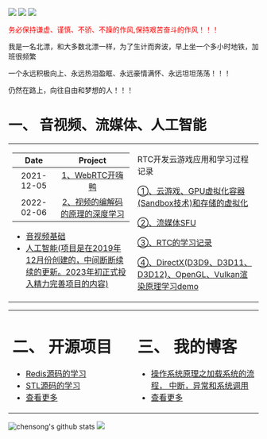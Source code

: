 
[![](https://img.shields.io/badge/zhihu-%E7%9F%A5%E4%B9%8E-blue)](https://www.zhihu.com/people/chensong-1-90)
[![](https://img.shields.io/badge/csdn-CSDN-red)](https://blog.csdn.net/Poisx)
[![](https://img.shields.io/badge/LeetCode-%E5%8A%9B%E6%89%A3-green)](https://leetcode-cn.com/u/chen-song-3)

<font color='red'>务必保持谦虚、谨慎、不骄、不躁的作风,保持艰苦奋斗的作风！！！</font>

我是一名北漂，和大多数北漂一样，为了生计而奔波，早上坐一个多小时地铁，加班很频繁

一个永远积极向上、永远热泪盈眶、永远豪情满怀、永远坦坦荡荡！！！

仍然在路上，向往自由和梦想的人！！！


# 一、 音视频、流媒体、人工智能

<table><tr>
<td valign="top" width="50%">

|Date|Project|
|:---:|:---:|
|2021-12-05|[1、WebRTC开嗨鸭](https://chensongpoixs.github.io/WebRTC/#/) |
|2022-02-06|[2、视频的编解码的原理的深度学习](https://chensongpoixs.github.io/cvideo_codec/) |

- [音视频基础](https://github.com/chensongpoixs/cmp4_box_avi_flv)
- [人工智能(项目是在2019年12月份创建的，中间断断续续的更新。2023年初正式投入精力完善项目的内容)](https://chensongpoixs.github.io/cartificial_intelligence/)

</td>
<td valign="top" width="50%">

  RTC开发云游戏应用和学习过程记录

 [①、云游戏、GPU虚拟化容器(Sandbox技术)和存储的虚拟化](https://chensongpoixs.github.io/ccloud_game_rtc/)

 [②、流媒体SFU](https://github.com/chensongpoixs/cmediasoup_demo)

 [③、RTC的学习记录](https://github.com/chensongpoixs/crtc_doc)

 [④、DirectX(D3D9、D3D11、D3D12)、OpenGL、Vulkan渲染原理学习demo](https://github.com/chensongpoixs/cd3d10_d3d11_d3d12_dxgi_opengl)
</td>
  </table>
 


<table><tr>
<td valign="top" width="50%">

# 二、 开源项目
	
- [Redis源码的学习](https://github.com/chensongpoixs/credis_source) 
- [STL源码的学习](https://github.com/chensongpoixs/cstl_source)   
- [查看更多](https://github.com/chensongpoixs/)	 

</td>
 
<td valign="top" width="50%">

# 三、 我的博客

- [操作系统原理之加载系统的流程， 中断，异常和系统调用](https://chensongpoixs.github.io/2020/05/06/%E6%93%8D%E4%BD%9C%E7%B3%BB%E7%BB%9F%E5%8E%9F%E7%90%86%E4%B9%8B%E5%8A%A0%E8%BD%BD%E7%B3%BB%E7%BB%9F%E7%9A%84%E6%B5%81%E7%A8%8B-%E4%B8%AD%E6%96%AD-%E5%BC%82%E5%B8%B8%E5%92%8C%E7%B3%BB%E7%BB%9F%E8%B0%83%E7%94%A8/)
- [查看更多](https://chensongpoixs.github.io)


</td></table>



![chensong's github stats](https://github-readme-stats.vercel.app/api?username=chensongpoixs)
![](https://github-readme-stats.vercel.app/api/top-langs/?username=chensongpoixs&hide=html,css&layout=compact&langs_count=9)


